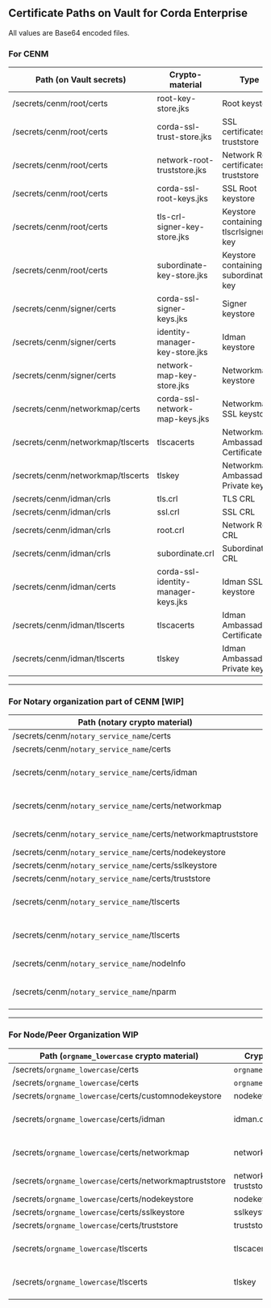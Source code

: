 Certificate Paths on Vault for Corda Enterprise
-----------------------------------------------
All values are Base64 encoded files.

### For CENM

| Path (on Vault secrets)           | Crypto-material         | Type        |
|-----------------------------------|-------------------------|-------------|
| /secrets/cenm/root/certs          | root-key-store.jks                | Root keystore |
| /secrets/cenm/root/certs          | corda-ssl-trust-store.jks         | SSL certificates truststore |
| /secrets/cenm/root/certs          | network-root-truststore.jks       | Network Root certificates truststore |
| /secrets/cenm/root/certs          | corda-ssl-root-keys.jks           | SSL Root keystore |
| /secrets/cenm/root/certs          | tls-crl-signer-key-store.jks      | Keystore containing tlscrlsigner key |
| /secrets/cenm/root/certs          | subordinate-key-store.jks         | Keystore containing subordinateca key |
| /secrets/cenm/signer/certs        | corda-ssl-signer-keys.jks         | Signer keystore |
| /secrets/cenm/signer/certs        | identity-manager-key-store.jks    | Idman keystore |
| /secrets/cenm/signer/certs        | network-map-key-store.jks         | Networkmap keystore |
| /secrets/cenm/networkmap/certs    | corda-ssl-network-map-keys.jks    | Networkmap SSL keystore |
| /secrets/cenm/networkmap/tlscerts | tlscacerts                        | Networkmap Ambassador Certificate |
| /secrets/cenm/networkmap/tlscerts | tlskey                            | Networkmap Ambassador Private key |
| /secrets/cenm/idman/crls          | tls.crl                           | TLS CRL |
| /secrets/cenm/idman/crls          | ssl.crl                           | SSL CRL |
| /secrets/cenm/idman/crls          | root.crl                          | Network Root CRL|
| /secrets/cenm/idman/crls          | subordinate.crl                   | Subordinate CRL |
| /secrets/cenm/idman/certs         | corda-ssl-identity-manager-keys.jks  | Idman SSL keystore |
| /secrets/cenm/idman/tlscerts      | tlscacerts                        | Idman Ambassador Certificate |
| /secrets/cenm/idman/tlscerts      | tlskey                            | Idman Ambassador Private key |

-----
### For Notary organization part of CENM [WIP]

| Path (notary crypto material)                                  | Crypto-material            | Type        |
|----------------------------------------------------------------|----------------------------|-------------|
| /secrets/cenm/`notary_service_name`/certs                      | Notary.cer                 | Certificate |
| /secrets/cenm/`notary_service_name`/certs                      | Notary.key                 | Private key |
| /secrets/cenm/`notary_service_name`/certs/idman                | idman.crt                  | Idman Ambassador Certificate |
| /secrets/cenm/`notary_service_name`/certs/networkmap           | networkmap.crt             | Networkmap Ambassador Certificate |
| /secrets/cenm/`notary_service_name`/certs/networkmaptruststore | network-map-truststore     | Certificate |
| /secrets/cenm/`notary_service_name`/certs/nodekeystore         | nodekeystore.jks           | Certificate |
| /secrets/cenm/`notary_service_name`/certs/sslkeystore          | sslkeystore.jks            | Certificate |
| /secrets/cenm/`notary_service_name`/certs/truststore           | truststore.jks             | Certificate |
| /secrets/cenm/`notary_service_name`/tlscerts                   | tlscacerts                 | Notary Ambassador Certificate |
| /secrets/cenm/`notary_service_name`/tlscerts                   | tlskey                     | Notary Ambassador Private key |
| /secrets/cenm/`notary_service_name`/nodeInfo                   | nodeInfo                   | Notary node info              |
| /secrets/cenm/`notary_service_name`/nparm                      | network-parameters-initial | Network initial parameters    |

-----

### For Node/Peer Organization WIP

| Path (`orgname_lowercase` crypto material)              | Crypto-material        | Type        |
|--------------------------------------------------|------------------------|-------------|
| /secrets/`orgname_lowercase`/certs                      | `orgname_lowercase`.cer       | Certificate |
| /secrets/`orgname_lowercase`/certs                      | `orgname_lowercase`.key       | Private key |
| /secrets/`orgname_lowercase`/certs/customnodekeystore   | nodekeystore.jks       | Certificate |
| /secrets/`orgname_lowercase`/certs/idman                | idman.crt            | Idman Ambassador Certificate |
| /secrets/`orgname_lowercase`/certs/networkmap           | networkmap.crt         | Networkmap Ambassador Certificate |
| /secrets/`orgname_lowercase`/certs/networkmaptruststore | network-map-truststore | Certificate |
| /secrets/`orgname_lowercase`/certs/nodekeystore         | nodekeystore.jks       | Certificate |
| /secrets/`orgname_lowercase`/certs/sslkeystore          | sslkeystore.jks        | Certificate |
| /secrets/`orgname_lowercase`/certs/truststore           | truststore.jks         | Certificate |
| /secrets/`orgname_lowercase`/tlscerts                   | tlscacerts             | Node Ambassador Certificate |
| /secrets/`orgname_lowercase`/tlscerts                   | tlskey                 | Node Ambassador Private key |